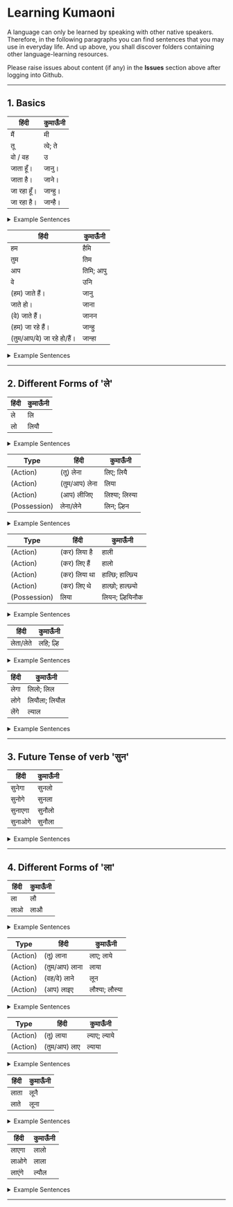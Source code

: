 # Learning Kumaoni
A language can only be learned by speaking with other native speakers. Therefore, in the following paragraphs you can find sentences that you may use in everyday life. And up above, you shall discover folders containing other language-learning resources.

Please raise issues about content (if any) in the **Issues** section above after logging into Github.

---

## 1. Basics
हिंदी | कुमाऊँनी 
--- | --- 
मैं | मी
तू | त्वे; ते
वो / वह | उ
जाता हूँ। | जानु।
जाता है। | जाने।
जा रहा हूँ। | जान्हु।
जा रहा है। | जान्है।

<details><summary>Example Sentences</summary>
<p>

हिंदी | कुमाऊँनी | | हिंदी | कुमाऊँनी 
--- | --- | --- | --- | --- 
मैं जाता हूँ। | मी जानु। | | मैं जा रहा हूँ। | मी जान्हु।
तू जाता है। | त्वे जाने। | | तू जा रहा है। | त्वे जान्है।
वो जाता है। | उ जाने। | | वो जा रहा है। | उ जान्है।
</p>
</details>


हिंदी | कुमाऊँनी 
--- | --- 
हम | हैमि
तुम | तिम
आप | तिमि; आपु
वे | उनि
(हम) जाते हैं। | जानु
जाते हो। | जाना
(वे) जाते हैं। | जानन
(हम) जा रहे हैं। | जान्हु
(तुम/आप/वे) जा रहे हो/हैं। | जान्हा

<details><summary>Example Sentences</summary>
<p>

हिंदी | कुमाऊँनी | | हिंदी | कुमाऊँनी
--- | --- | --- | --- | ---
हम जाते हैं। | हैमि जानु। | | हम जा रहे हैं। | हैमि जान्हु।
तुम जाते हो। | तिम जाना। | | तुम जा रहे हो। | तिम जान्हा।
आप जाते हो। | तिमि जाना। | | आप जा रहे हो। | तिमि जान्हा।
वे जाते हैं। | उनि जानन। | | वे जा रहे हैं। | उनि जान्हा।
</p>
</details>

---

## 2. Different Forms of 'ले'
हिंदी | कुमाऊँनी 
--- | --- 
ले | लि
लो | लियौ

<details><summary>Example Sentences</summary>
<p>

हिंदी | कुमाऊँनी | | हिंदी | कुमाऊँनी
--- | --- | --- | --- | ---
कर ले। | करि लि। | | कर लो। | करि लियौ।
</p>
</details>


Type | हिंदी | कुमाऊँनी 
--- | --- | --- 
(Action) | (तू) लेना | लिए; लियै
(Action) | (तुम/आप) लेना | लिया
(Action) | (आप) लीजिए | लिश्या; लिस्या
(Possession) | लेना/लेने | लिन; ल्हिन

<details><summary>Example Sentences</summary>
<p>

Type | हिंदी | कुमाऊँनी | Type | हिंदी | कुमाऊँनी
--- | --- | --- | --- | --- | ---
(Action) | तू मिठाई खा लेना। | त्वे मिठै खै लिए। | (Action) | तुम मिठाई खा लेना। | तिम मिठै खै लिया।
(Possession) | उसको कुछ लेना है। | वीहे केइ लिन छ। | (Action) | आप मिठाई खा लीजिए। | तिमि मिठै खै लिश्या।
</p>
</details>


Type | हिंदी | कुमाऊँनी 
--- | --- | --- 
(Action) | (कर) लिया है | हाली
(Action) | (कर) लिए हैं | हालो
(Action) | (कर) लिया था | हाल्छि; हाल्छ्यि
(Action) | (कर) लिए थे | हाल्छो; हाल्छ्यो
(Possession) | लिया | लियन; ल्हियिनौक

<details><summary>Example Sentences</summary>
<p>

Type | हिंदी | कुमाऊँनी | | हिंदी | कुमाऊँनी
--- | --- | --- | --- | --- | ---
(Action) | उसने काम कर लिया है। | वील बुति करिहाली। | | उन्होंने काम कर लिए हैं। | उनील बुति करिहालो।
(Possession) | उसने सामान लिया है। | वील सामान लियन छ। | | | 
</p>
</details>


हिंदी | कुमाऊँनी 
--- | --- 
लेता/लेते | लहि; ल्हि

<details><summary>Example Sentences</summary>
<p>

Type | हिंदी | कुमाऊँनी | Type | हिंदी | कुमाऊँनी
--- | --- | --- | --- | --- | ---
(Action) | वह काम कर लेता है। | उ बुति करि लहि छ। | (Possession) | वह कुछ लेता है। | उ केइ लहि छ।
</p>
</details>


हिंदी | कुमाऊँनी 
--- | --- 
लेगा | लिलो; लिल
लोगे | लियौला; लियौल
लेंगे | ल्याल

<details><summary>Example Sentences</summary>
<p>

हिंदी | कुमाऊँनी | | हिंदी | कुमाऊँनी
--- | --- | --- | --- | ---
कर लेगा। | करि लिलो। | | कर लोगे। | करि लियौला।
</p>
</details>

---

## 3. Future Tense of verb 'सुन'
हिंदी | कुमाऊँनी 
--- | --- 
सुनेगा | सुनलो
सुनोगे | सुनला
सुनाएगा | सुनौलो
सुनाओगे | सुनौला

<details><summary>Example Sentences</summary>
<p>

हिंदी | कुमाऊँनी | | हिंदी | कुमाऊँनी
--- | --- | --- | --- | ---
तू सुनेगा। | त्वे सुनलो। | | तुम सुनोगे। | तिम सुनला।
तू सुनाएगा। | त्वे सुनौलो। | | तुम सुनाओगे। | तिम सुनौला।
</p>
</details>

---

## 4. Different Forms of 'ला'
हिंदी | कुमाऊँनी 
--- | --- 
ला | लौ
लाओ | लाऔ

<details><summary>Example Sentences</summary>
<p>

हिंदी | कुमाऊँनी | | हिंदी | कुमाऊँनी
--- | --- | --- | --- | ---
यहाँ ला। | याँ लौ। | | यहाँ लाओ। | याँ लाऔ।
</p>
</details>
 

Type | हिंदी | कुमाऊँनी 
--- | --- | --- 
(Action) | (तू) लाना | लाए; लाये
(Action) | (तुम/आप) लाना | लाया
(Action) | (वह/वे) लाने | लून
(Action) | (आप) लाइए | लौश्या; लौस्या
 
<details><summary>Example Sentences</summary>
<p>

Type | हिंदी | कुमाऊँनी | Type | हिंदी | कुमाऊँनी
--- | --- | --- | --- | --- | ---
(Action) | तू मिठाई लाना। | त्वे मिठै लाए। | (Action) | तुम मिठाई लाना। | तिम मिठै लाया।
(Action) | आप मिठाई लाइए। | तिमि मिठै लौश्या। |  |  | 
</p>
</details>


Type | हिंदी | कुमाऊँनी 
--- | --- | --- 
(Action) | (तू) लाया | ल्याए; ल्याये
(Action) | (तुम/आप) लाए | ल्याया

<details><summary>Example Sentences</summary>
<p>

Type | हिंदी | कुमाऊँनी | | हिंदी | कुमाऊँनी
--- | --- | --- | --- | --- | ---
(Action) | अनुज मिठाई लाया। | भुला मिठै ल्याए। | | अग्रज मिठाई लाए। | दाज्यू मिठै ल्याया।
</p>
</details>


हिंदी | कुमाऊँनी 
--- | --- 
लाता | लूनै
लाते | लूना

<details><summary>Example Sentences</summary>
<p>

Type | हिंदी | कुमाऊँनी | Type | हिंदी | कुमाऊँनी
--- | --- | --- | --- | --- | ---
(Action) | वह कुछ लाता है। | उ केइ लूनै छै। |  | वे कुछ लाते है। | उनि केइ लूना छ।
</p>
</details>


हिंदी | कुमाऊँनी 
--- | --- 
लाएगा | लालो
लाओगे | लाला
लाएंगे | ल्यौल

<details><summary>Example Sentences</summary>
<p>

हिंदी | कुमाऊँनी | | हिंदी | कुमाऊँनी
--- | --- | --- | --- | ---
तू लाएगा। | त्वे लालो। | | तुम लाओगे। | तिम लाला।
</p>
</details>

---

